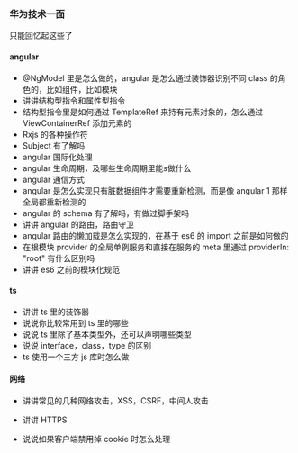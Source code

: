 ### 华为技术一面

只能回忆起这些了

#### angular

- @NgModel 里是怎么做的，angular 是怎么通过装饰器识别不同 class 的角色的，比如组件，比如模块
- 讲讲结构型指令和属性型指令
- 结构型指令里是如何通过 TemplateRef 来持有元素对象的，怎么通过 ViewContainerRef 添加元素的
- Rxjs 的各种操作符
- Subject 有了解吗
- angular 国际化处理
- angular 生命周期，及哪些生命周期里能s做什么
- angular 通信方式
- angular 是怎么实现只有脏数据组件才需要重新检测，而是像 angular 1 那样全局都重新检测的
- angular 的 schema 有了解吗，有做过脚手架吗
- 讲讲 angular 的路由，路由守卫
- angular 路由的懒加载是怎么实现的，在基于 es6 的 import 之前是如何做的
- 在根模块 provider 的全局单例服务和直接在服务的 meta 里通过 providerIn: "root" 有什么区别吗
- 讲讲 es6 之前的模块化规范

#### ts

- 讲讲 ts 里的装饰器
- 说说你比较常用到 ts 里的哪些
- 说说 ts 里除了基本类型外，还可以声明哪些类型
- 说说 interface，class，type 的区别
- ts 使用一个三方 js 库时怎么做



#### 网络

- 讲讲常见的几种网络攻击，XSS，CSRF，中间人攻击

- 讲讲 HTTPS

- 说说如果客户端禁用掉 cookie 时怎么处理

  